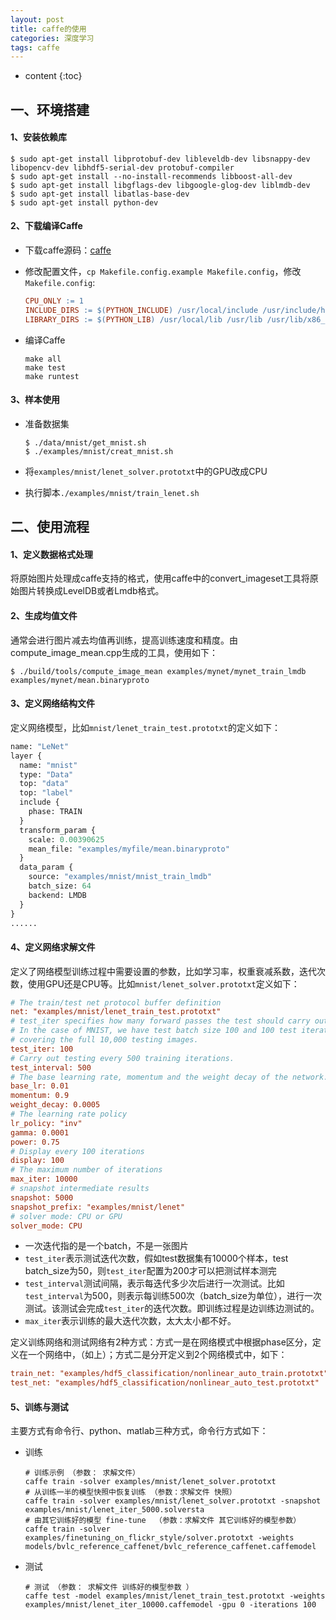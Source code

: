 ```yaml
---
layout: post
title: caffe的使用
categories: 深度学习
tags: caffe
---
```


* content
{:toc}
## 一、环境搭建

#### 1、安装依赖库

```shell
$ sudo apt-get install libprotobuf-dev libleveldb-dev libsnappy-dev libopencv-dev libhdf5-serial-dev protobuf-compiler
$ sudo apt-get install --no-install-recommends libboost-all-dev
$ sudo apt-get install libgflags-dev libgoogle-glog-dev liblmdb-dev
$ sudo apt-get install libatlas-base-dev
$ sudo apt-get install python-dev
```

#### 2、下载编译Caffe

* 下载caffe源码：[caffe](<https://github.com/BVLC/caffe>)

* 修改配置文件，`cp Makefile.config.example Makefile.config`，修改`Makefile.config`:

  ```makefile
  CPU_ONLY := 1
  INCLUDE_DIRS := $(PYTHON_INCLUDE) /usr/local/include /usr/include/hdf5/serial
  LIBRARY_DIRS := $(PYTHON_LIB) /usr/local/lib /usr/lib /usr/lib/x86_64-linux-gnu /usr/lib/x86_64-linux-gnu/hdf5/serial 
  ```


* 编译Caffe
  ```shell
  make all
  make test
  make runtest
  ```


#### 3、样本使用

* 准备数据集

  ```shell
  $ ./data/mnist/get_mnist.sh
  $ ./examples/mnist/creat_mnist.sh
  ```

* 将`examples/mnist/lenet_solver.prototxt`中的GPU改成CPU

* 执行脚本`./examples/mnist/train_lenet.sh`



## 二、使用流程

#### 1、定义数据格式处理

将原始图片处理成caffe支持的格式，使用caffe中的convert_imageset工具将原始图片转换成LevelDB或者Lmdb格式。

#### 2、生成均值文件

通常会进行图片减去均值再训练，提高训练速度和精度。由compute_image_mean.cpp生成的工具，使用如下：

```shell
$ ./build/tools/compute_image_mean examples/mynet/mynet_train_lmdb examples/mynet/mean.binaryproto
```

#### 3、定义网络结构文件

定义网络模型，比如`mnist/lenet_train_test.prototxt`的定义如下：

```protobuf
name: "LeNet"
layer {
  name: "mnist"
  type: "Data"
  top: "data"
  top: "label"
  include {
    phase: TRAIN
  }
  transform_param {
    scale: 0.00390625
    mean_file: "examples/myfile/mean.binaryproto"
  }
  data_param {
    source: "examples/mnist/mnist_train_lmdb"
    batch_size: 64
    backend: LMDB
  }
}
......
```

#### 4、定义网络求解文件

定义了网络模型训练过程中需要设置的参数，比如学习率，权重衰减系数，迭代次数，使用GPU还是CPU等。比如`mnist/lenet_solver.prototxt`定义如下：

```ini
# The train/test net protocol buffer definition
net: "examples/mnist/lenet_train_test.prototxt"
# test_iter specifies how many forward passes the test should carry out.
# In the case of MNIST, we have test batch size 100 and 100 test iterations,
# covering the full 10,000 testing images.
test_iter: 100
# Carry out testing every 500 training iterations.
test_interval: 500
# The base learning rate, momentum and the weight decay of the network.
base_lr: 0.01
momentum: 0.9
weight_decay: 0.0005
# The learning rate policy
lr_policy: "inv"
gamma: 0.0001
power: 0.75
# Display every 100 iterations
display: 100
# The maximum number of iterations
max_iter: 10000
# snapshot intermediate results
snapshot: 5000
snapshot_prefix: "examples/mnist/lenet"
# solver mode: CPU or GPU
solver_mode: CPU
```

* 一次迭代指的是一个batch，不是一张图片
* `test_iter`表示测试迭代次数，假如test数据集有10000个样本，test batch_size为50，则`test_iter`配置为200才可以把测试样本测完
* `test_interval`测试间隔，表示每迭代多少次后进行一次测试。比如`test_interval`为500，则表示每训练500次（batch_size为单位），进行一次测试。该测试会完成`test_iter`的迭代次数。即训练过程是边训练边测试的。
* `max_iter`表示训练的最大迭代次数，太大太小都不好。

定义训练网络和测试网络有2种方式：方式一是在网络模式中根据phase区分，定义在一个网络中，（如上）；方式二是分开定义到2个网络模式中，如下：

```ini
train_net: "examples/hdf5_classification/nonlinear_auto_train.prototxt"
test_net: "examples/hdf5_classification/nonlinear_auto_test.prototxt"
```

####  5、训练与测试

主要方式有命令行、python、matlab三种方式，命令行方式如下：

* 训练

  ```shell
  # 训练示例 （参数： 求解文件）
  caffe train -solver examples/mnist/lenet_solver.prototxt
  # 从训练一半的模型快照中恢复训练 （参数：求解文件 快照）
  caffe train -solver examples/mnist/lenet_solver.prototxt -snapshot examples/mnist/lenet_iter_5000.solversta
  # 由其它训练好的模型 fine-tune  （参数：求解文件 其它训练好的模型参数） 
  caffe train -solver examples/finetuning_on_flickr_style/solver.prototxt -weights models/bvlc_reference_caffenet/bvlc_reference_caffenet.caffemodel
  ```
* 测试

  ```shell
  # 测试 （参数： 求解文件 训练好的模型参数 ）
  caffe test -model examples/mnist/lenet_train_test.prototxt -weights examples/mnist/lenet_iter_10000.caffemodel -gpu 0 -iterations 100
  ```


